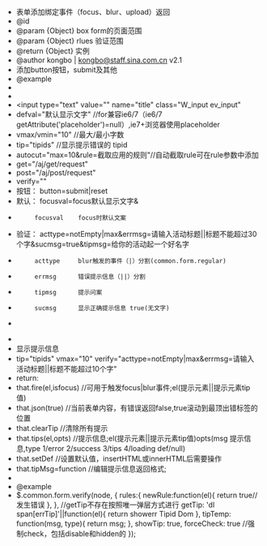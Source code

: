  * 表单添加绑定事件（focus、blur、upload）返回
 * @id 
 * @param {Object} box form的页面范围
 * @param {Object} rlues 验证范围
 * @return {Object} 实例
 * @author kongbo | kongbo@staff.sina.com.cn v2.1
 * 添加button按钮，submit及其他
 * @example
 * 
 * 
 * <input type="text" value="" name="title" class="W_input ev_input" 
 * defval="默认显示文字" //for兼容ie6/7（ie6/7 getAttribute('placeholder')=null）,ie7+浏览器使用placeholder
 * vmax/vmin="10"		//最大/最小字数
 * tip="tipids"			//显示提示错误的 tipid
 * autocut="max=10&rule=截取应用的规则"//自动截取rule可在rule参数中添加
 * get="/aj/get/request"
 * post="/aj/post/request"
 * verify=""
 * 按钮：	button=submit|reset
 * 默认：	focusval=focus默认显示文字&
 * 			focusval	focus时默认文案
 * 验证：	acttype=notEmpty|max&errmsg=请输入活动标题||标题不能超过30个字&sucmsg=true&tipmsg=给你的活动起一个好名字
 * 			acttype		blur触发的事件（|）分割(common.form.regular)
 *			errmsg		错误提示信息（||）分割
 *			tipmsg		提示问案
 *			sucmsg		显示正确提示信息 true(无文字)
 * >
 * 
 * <div tipid="tipids">显示提示信息</div>
 * tip="tipids" vmax="10" verify="acttype=notEmpty|max&errmsg=请输入活动标题||标题不能超过10个字"
 * return:
 *  that.fire(el,isfocus)	//可用于触发focus|blur事件;el(提示元素||提示元素tip值)
 *  that.json(true)			//当前表单内容，有错误返回false,true滚动到最顶出错标签的位置
 *  that.clearTip			//清除所有提示
 *  that.tips(el,opts)		//提示信息;el(提示元素||提示元素tip值)opts(msg 提示信息,type 1/error 2/success 3/tips 4/loading def/null)
 *  that.setDef				//设置默认值，insertHTML或innerHTML后需要操作
 *  that.tipMsg=function	//编辑提示信息返回格式;
 * 
 * @example
 * $.common.form.verify(node,
 		{
 			rules:{
 				newRule:function(el){
					return true//发生错误
 				},
 			},
			//getTip不存在按照唯一弹层方式进行
			getTip: 'dl span[errTip]'||function(el){
				return showerr Tipid Dom
			},
			tipTemp: function(msg, type){
				return msg;
			},
			showTip: true,
			forceCheck: true  //强制check，包括disable和hidden的
 		});
